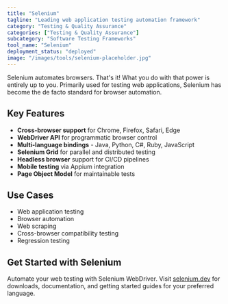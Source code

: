 ```yaml
---
title: "Selenium"
tagline: "Leading web application testing automation framework"
category: "Testing & Quality Assurance"
categories: ["Testing & Quality Assurance"]
subcategory: "Software Testing Frameworks"
tool_name: "Selenium"
deployment_status: "deployed"
image: "/images/tools/selenium-placeholder.jpg"
---
```

Selenium automates browsers. That's it! What you do with that power is entirely up to you. Primarily used for testing web applications, Selenium has become the de facto standard for browser automation.

## Key Features

- **Cross-browser support** for Chrome, Firefox, Safari, Edge
- **WebDriver API** for programmatic browser control
- **Multi-language bindings** - Java, Python, C#, Ruby, JavaScript
- **Selenium Grid** for parallel and distributed testing
- **Headless browser** support for CI/CD pipelines
- **Mobile testing** via Appium integration
- **Page Object Model** for maintainable tests

## Use Cases

- Web application testing
- Browser automation
- Web scraping
- Cross-browser compatibility testing
- Regression testing

## Get Started with Selenium

Automate your web testing with Selenium WebDriver. Visit [selenium.dev](https://www.selenium.dev) for downloads, documentation, and getting started guides for your preferred language.
